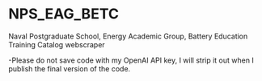 # NPS_EAG_BETC
Naval Postgraduate School, Energy Academic Group, Battery Education Training Catalog webscraper

-Please do not save code with my OpenAI API key, I will strip it out when I publish the final version of the code. 
